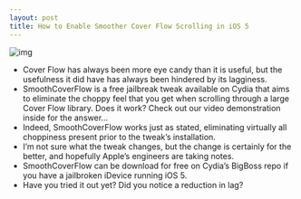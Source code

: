 ```yaml
---
layout: post
title: How to Enable Smoother Cover Flow Scrolling in iOS 5
---
```

![img](http://media.idownloadblog.com/wp-content/uploads/2011/11/SmoothCoverFlow.jpg)
* Cover Flow has always been more eye candy than it is useful, but the usefulness it did have has always been hindered by its lagginess.
* SmoothCoverFlow is a free jailbreak tweak available on Cydia that aims to eliminate the choppy feel that you get when scrolling through a large Cover Flow library. Does it work? Check out our video demonstration inside for the answer…
* Indeed, SmoothCoverFlow works just as stated, eliminating virtually all choppiness present prior to the tweak’s installation.
* I’m not sure what the tweak changes, but the change is certainly for the better, and hopefully Apple’s engineers are taking notes.
* SmoothCoverFlow can be download for free on Cydia’s BigBoss repo if you have a jailbroken iDevice running iOS 5.
* Have you tried it out yet? Did you notice a reduction in lag?

